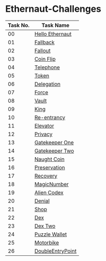 # Ethernaut-Challenges
| Task No. | Task Name                                             |
|----------|-------------------------------------------------------|
| 00       | [Hello Ethernaut](https://github.com/sunilswain7/Ethernaut-Challenges/tree/main/Hello-Ethernaut)                                   |
| 01       | [Fallback](https://github.com/sunilswain7/Ethernaut-Challenges/tree/main/Fallback)                                          |
| 02       | [Fallout](https://github.com/sunilswain7/Ethernaut-Challenges/tree/main/Fallout)                                           |
| 03       | [Coin Flip](https://github.com/sunilswain7/Ethernaut-Challenges/tree/main/CoinFlip)                                         |
| 04       | [Telephone](https://github.com/sunilswain7/Ethernaut-Challenges/tree/main/Telephone)                                         |
| 05       | [Token](https://github.com/sunilswain7/Ethernaut-Challenges/tree/main/Token)                                             |
| 06       | [Delegation](https://github.com/sunilswain7/Ethernaut-Challenges/tree/main/Delegation)                                        |
| 07       | [Force](https://github.com/sunilswain7/Ethernaut-Challenges/tree/main/Force)                                             |
| 08       | [Vault](https://github.com/sunilswain7/Ethernaut-Challenges/tree/main/Vault)                                             |
| 09       | [King](https://github.com/sunilswain7/Ethernaut-Challenges/tree/main/King)                                              |
| 10       | [Re-entrancy](https://github.com/sunilswain7/Ethernaut-Challenges/tree/main/Re-entrancy)                                       |
| 11       | [Elevator](https://github.com/sunilswain7/Ethernaut-Challenges/tree/main/Elevator)                                          |
| 12       | [Privacy](https://github.com/sunilswain7/Ethernaut-Challenges/tree/main/Privacy)                                           |
| 13       | [Gatekeeper One](https://github.com/sunilswain7/Ethernaut-Challenges/tree/main/GatekeeperOne)                                    |
| 14       | [Gatekeeper Two](https://github.com/sunilswain7/Ethernaut-Challenges/tree/main/GatekeeperTwo)                                    |
| 15       | [Naught Coin](https://github.com/sunilswain7/Ethernaut-Challenges/tree/main/NaughtCoin)                                       |
| 16       | [Preservation](https://github.com/sunilswain7/Ethernaut-Challenges/tree/main/Preservation)                                      |
| 17       | [Recovery](https://github.com/sunilswain7/Ethernaut-Challenges/tree/main/Recovery)                                          |
| 18       | [MagicNumber](https://github.com/sunilswain7/Ethernaut-Challenges/tree/main/MagicNumber)                                       |
| 19       | [Alien Codex](https://github.com/sunilswain7/Ethernaut-Challenges/tree/main/Alien%20Codex)                                       |
| 20       | [Denial](https://github.com/sunilswain7/Ethernaut-Challenges/tree/main/Denial)                                            |
| 21       | [Shop](https://github.com/sunilswain7/Ethernaut-Challenges/tree/main/Shop)                                              |
| 22       | [Dex](https://github.com/sunilswain7/Ethernaut-Challenges/tree/main/Dex)                                               |
| 23       | [Dex Two](https://github.com/sunilswain7/Ethernaut-Challenges/tree/main/Dex%20Two)                                           |
| 24       | [Puzzle Wallet](https://github.com/sunilswain7/Ethernaut-Challenges/tree/main/Puzzle%20Wallet)                                     |
| 25       | [Motorbike](https://github.com/sunilswain7/Ethernaut-Challenges/tree/main/Motorbike)                                         |
| 26       | [DoubleEntryPoint](https://github.com/sunilswain7/Ethernaut-Challenges/tree/main/DoubleEntryPoint)                                  |
